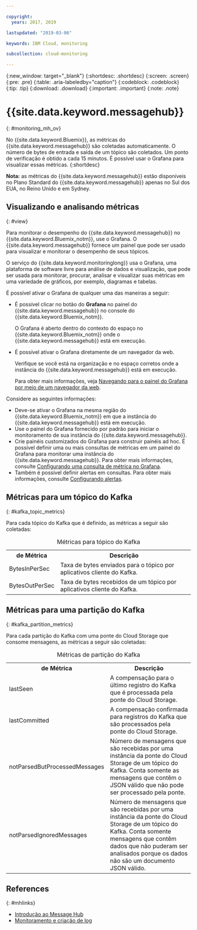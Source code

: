 ```yaml
---

copyright:
  years: 2017, 2019

lastupdated: "2019-03-06"

keywords: IBM Cloud, monitoring

subcollection: cloud-monitoring

---
```


{:new_window: target="_blank"}
{:shortdesc: .shortdesc}
{:screen: .screen}
{:pre: .pre}
{:table: .aria-labeledby="caption"}
{:codeblock: .codeblock}
{:tip: .tip}
{:download: .download}
{:important: .important}
{:note: .note}



# {{site.data.keyword.messagehub}}
{: #monitoring_mh_ov}

No {{site.data.keyword.Bluemix}}, as métricas do {{site.data.keyword.messagehub}} são coletadas automaticamente. O número de bytes de entrada e saída de um tópico são coletados. Um ponto de verificação é obtido a cada 15 minutos. É possível usar o Grafana para visualizar essas métricas. 
{:shortdesc}


**Nota:** as métricas do {{site.data.keyword.messagehub}} estão disponíveis no Plano Standard do {{site.data.keyword.messagehub}} apenas no Sul dos EUA, no Reino Unido e em Sydney. 




## Visualizando e analisando métricas
{: #view}

Para monitorar o desempenho do {{site.data.keyword.messagehub}} no {{site.data.keyword.Bluemix_notm}}, use o Grafana. O {{site.data.keyword.messagehub}} fornece um painel que pode ser usado para visualizar e monitorar o desempenho de seus tópicos.

O serviço do {{site.data.keyword.monitoringlong}} usa o Grafana, uma plataforma de software livre para análise de dados e visualização, que pode ser usada para monitorar, procurar, analisar e visualizar suas métricas em uma variedade de gráficos, por exemplo, diagramas e tabelas. 

É possível ativar o Grafana de qualquer uma das maneiras a seguir:

* É possível clicar no botão do **Grafana** no painel do {{site.data.keyword.messagehub}} no console do {{site.data.keyword.Bluemix_notm}}.

    O Grafana é aberto dentro do contexto do espaço no {{site.data.keyword.Bluemix_notm}} onde o {{site.data.keyword.messagehub}} está em execução.
    
* É possível ativar o Grafana diretamente de um navegador da web.

    Verifique se você está na organização e no espaço corretos onde a instância do {{site.data.keyword.messagehub}} está em execução.
    
    Para obter mais informações, veja [Navegando para o painel do Grafana por meio de um navegador da web](/docs/services/cloud-monitoring/grafana/navigating_grafana.html#launch_grafana_from_browser).
    

Considere as seguintes informações:

* Deve-se ativar o Grafana na mesma região do {{site.data.keyword.Bluemix_notm}} em que a instância do {{site.data.keyword.messagehub}} está em execução.
* Use o painel do Grafana fornecido por padrão para iniciar o monitoramento de sua instância do {{site.data.keyword.messagehub}}.
* Crie painéis customizados do Grafana para construir painéis ad hoc. É possível definir uma ou mais consultas de métricas em um painel do Grafana para monitorar uma instância do {{site.data.keyword.messagehub}}. Para obter mais informações, consulte [Configurando uma consulta de métrica no Grafana](/docs/services/cloud-monitoring/grafana/define_query.html#define_query).
* Também é possível definir alertas em consultas. Para obter mais informações, consulte [Configurando alertas](/docs/services/cloud-monitoring/config_alerts_ov.html#config_alerts_ov).


## Métricas para um tópico do Kafka
{: #kafka_topic_metrics}

Para cada tópico do Kafka que é definido, as métricas a seguir são coletadas:


<table>
  <caption>Métricas para tópico do Kafka</caption>
  <tr>
    <th>de Métrica</th>
    <th>Descrição</th>
  </tr>
  <tr>
    <td>BytesInPerSec</td>
    <td>Taxa de bytes enviados para o tópico por aplicativos cliente do Kafka.</td>
  </tr>
  <tr>
    <td>BytesOutPerSec</td>
    <td>Taxa de bytes recebidos de um tópico por aplicativos cliente do Kafka.</td>
  </tr>
</table>



## Métricas para uma partição do Kafka
{: #kafka_partition_metrics}

Para cada partição do Kafka com uma ponte do Cloud Storage que consome mensagens, as métricas a seguir são coletadas:


<table>
  <caption>Métricas de partição do Kafka</caption>
  <tr>
    <th>de Métrica</th>
    <th>Descrição</th>
  </tr>
  <tr>
    <td>lastSeen</td>
    <td>A compensação para o último registro do Kafka que é processada pela ponte do Cloud Storage.</td>
  </tr>
  <tr>
    <td>lastCommitted</td>
    <td>A compensação confirmada para registros do Kafka que são processados pela ponte do Cloud Storage.</td>
  </tr>
  <tr>
    <td>notParsedButProcessedMessages</td>
    <td>Número de mensagens que são recebidas por uma instância da ponte do Cloud Storage de um tópico do Kafka. Conta somente as mensagens que contêm o JSON válido que não pode ser processado pela ponte.</td>
  </tr>
  <tr>
    <td>notParsedIgnoredMessages</td>
    <td>Número de mensagens que são recebidas por uma instância da ponte do Cloud Storage de um tópico do Kafka. Conta somente mensagens que contêm dados que não puderam ser analisados porque os dados não são um documento JSON válido.</td>
  </tr>
</table>




## References
{: #mhlinks}

* [Introdução ao Message Hub](/docs/services/EventStreams/index.html#getting_started)
* [Monitoramento e criação de log](/docs/services/EventStreams/messagehub072.html#monitoring)

